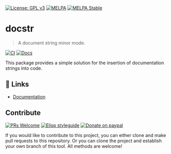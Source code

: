 [![License: GPL v3](https://img.shields.io/badge/License-GPL%20v3-blue.svg)](https://www.gnu.org/licenses/gpl-3.0)
[![MELPA](https://melpa.org/packages/docstr-badge.svg)](https://melpa.org/#/docstr)
[![MELPA Stable](https://stable.melpa.org/packages/docstr-badge.svg)](https://stable.melpa.org/#/docstr)

# docstr
> A document string minor mode.

[![CI](https://github.com/emacs-vs/docstr/actions/workflows/test.yml/badge.svg)](https://github.com/emacs-vs/docstr/actions/workflows/test.yml)
[![Docs](https://github.com/emacs-vs/docstr/actions/workflows/docs.yml/badge.svg)](https://github.com/emacs-vs/docstr/actions/workflows/docs.yml)

This package provides a simple solution for the insertion of documentation strings into code.

## 🔗 Links

* [Documentation](https://jcs-elpa.github.io/docstr/)

## Contribute

[![PRs Welcome](https://img.shields.io/badge/PRs-welcome-brightgreen.svg)](http://makeapullrequest.com)
[![Elisp styleguide](https://img.shields.io/badge/elisp-style%20guide-purple)](https://github.com/bbatsov/emacs-lisp-style-guide)
[![Donate on paypal](https://img.shields.io/badge/paypal-donate-1?logo=paypal&color=blue)](https://www.paypal.me/jcs090218)

If you would like to contribute to this project, you can either clone and make pull requests to this repository. Or you can clone the project and establish your own branch of this tool. All methods are welcome!
